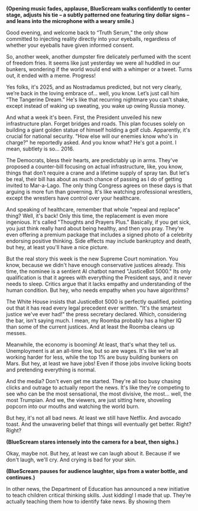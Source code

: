 **(Opening music fades, applause, BlueScream walks confidently to center stage, adjusts his tie – a subtly patterned one featuring tiny dollar signs – and leans into the microphone with a weary smile.)**

Good evening, and welcome back to “Truth Serum,” the only show committed to injecting reality directly into your eyeballs, regardless of whether your eyeballs have given informed consent.

So, another week, another dumpster fire delicately perfumed with the scent of freedom fries. It seems like just yesterday we were all huddled in our bunkers, wondering if the world would end with a whimper or a tweet. Turns out, it ended with a meme. Progress!

Yes folks, it's 2025, and as Nostradamus predicted, but not very clearly, we’re back in the loving embrace of… well, you know. Let’s just call him “The Tangerine Dream.” He's like that recurring nightmare you can't shake, except instead of waking up sweating, you wake up owing Russia money.

And what a week it's been. First, the President unveiled his new infrastructure plan. Forget bridges and roads. This plan focuses solely on building a giant golden statue of himself holding a golf club. Apparently, it's crucial for national security. "How else will our enemies know who's in charge?" he reportedly asked. And you know what? He's got a point. I mean, subtlety is so… 2016.

The Democrats, bless their hearts, are predictably up in arms. They've proposed a counter-bill focusing on actual infrastructure, like, you know, things that don’t require a crane and a lifetime supply of spray tan. But let's be real, their bill has about as much chance of passing as I do of getting invited to Mar-a-Lago. The only thing Congress agrees on these days is that arguing is more fun than governing. It's like watching professional wrestlers, except the wrestlers have control over your healthcare.

And speaking of healthcare, remember that whole "repeal and replace" thing? Well, it's back! Only this time, the replacement is even more ingenious. It's called "Thoughts and Prayers Plus." Basically, if you get sick, you just think really hard about being healthy, and then you pray. They’re even offering a premium package that includes a signed photo of a celebrity endorsing positive thinking. Side effects may include bankruptcy and death, but hey, at least you'll have a nice picture.

But the real story this week is the new Supreme Court nomination. You know, because we didn't have enough conservative justices already. This time, the nominee is a sentient AI chatbot named "JusticeBot 5000." Its only qualification is that it agrees with everything the President says, and it never needs to sleep. Critics argue that it lacks empathy and understanding of the human condition. But hey, who needs empathy when you have algorithms?

The White House insists that JusticeBot 5000 is perfectly qualified, pointing out that it has read every legal precedent ever written. "It's the smartest justice we've ever had!" the press secretary declared. Which, considering the bar, isn't saying much. I mean, my Roomba probably has a higher IQ than some of the current justices. And at least the Roomba cleans up messes.

Meanwhile, the economy is booming! At least, that's what they tell us. Unemployment is at an all-time low, but so are wages. It's like we're all working harder for less, while the top 1% are busy building bunkers on Mars. But hey, at least we have jobs! Even if those jobs involve licking boots and pretending everything is normal.

And the media? Don't even get me started. They're all too busy chasing clicks and outrage to actually report the news. It's like they're competing to see who can be the most sensational, the most divisive, the most… well, the most Trumpian. And we, the viewers, are just sitting here, shoveling popcorn into our mouths and watching the world burn.

But hey, it's not all bad news. At least we still have Netflix. And avocado toast. And the unwavering belief that things will eventually get better. Right? Right?

**(BlueScream stares intensely into the camera for a beat, then sighs.)**

Okay, maybe not. But hey, at least we can laugh about it. Because if we don't laugh, we'll cry. And crying is bad for your skin.

**(BlueScream pauses for audience laughter, sips from a water bottle, and continues.)**

In other news, the Department of Education has announced a new initiative to teach children critical thinking skills. Just kidding! I made that up. They’re actually teaching them how to identify fake news. By showing them